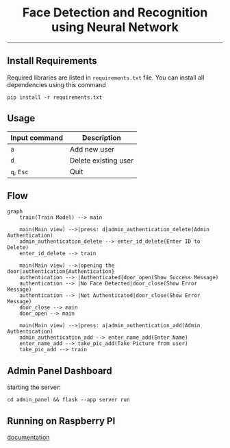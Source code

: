<div align="center">

# Face Detection and Recognition using Neural Network

</div>

---

## Install Requirements

Required libraries are listed in `requirements.txt` file. You can install all dependencies using this command

```shell
pip install -r requirements.txt
```

## Usage

| Input command | Description          |
|---------------|----------------------|
| `a`           | Add new user         |
| `d`           | Delete existing user |
| `q`, `Esc`    | Quit                 |

## Flow

```mermaid
graph 
    train(Train Model) --> main
    
    main(Main view) -->|press: d|admin_authentication_delete(Admin Authentication)
    admin_authentication_delete --> enter_id_delete(Enter ID to Delete)
    enter_id_delete --> train
    
    main(Main view) -->|opening the door|authentication{Authentication}
    authentication --> |Authenticated|door_open(Show Success Message)
    authentication --> |No Face Detected|door_close(Show Error Message)
    authentication --> |Not Authenticated|door_close(Show Error Message)
    door_close --> main
    door_open --> main
    
    main(Main view) -->|press: a|admin_authentication_add(Admin Authentication)
    admin_authentication_add --> enter_name_add(Enter Name)
    enter_name_add --> take_pic_add(Take Picture from user)
    take_pic_add --> train

```

## Admin Panel Dashboard

starting the server:

```shell
cd admin_panel && flask --app server run
```

## Running on Raspberry PI

[documentation](raspberry-pi-instruction.md)